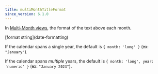 ```yaml
---
title: multiMonthTitleFormat
since_version: 6.1.0
---
```


In [Multi-Month views](multimonth-grid), the format of the text above each month.

<div class='spec' markdown='1'>
[format string](date-formatting)
</div>

If the calendar spans a single year, the default is `{ month: 'long' }` (ex: `"January"`).

If the calendar spans *multiple* years, the default is `{ month: 'long', year: 'numeric' }` (ex: `"January 2023"`).
